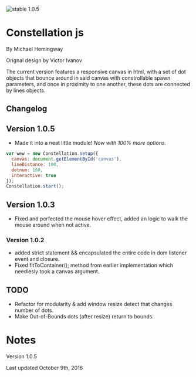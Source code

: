 ![stable 1.0.5](https://img.shields.io/badge/stable-1.0.5-brightgreen.svg "Stable!!")

Constellation js
================

By Michael Hemingway

Orignal design by Victor Ivanov

The current version features a responsive canvas in html, with a set of dot objects that bounce around in said canvas with constrollable spawn parameters, and once in proximity to one another, these dots are connected by lines objects.

## Changelog ##

## Version 1.0.5

* Made it into a neat little module! _Now with 100% more options._

```javascript
var wew = new Constellation.setup({
  canvas: document.getElementById('canvas'),
  lineDistance: 100,
  dotnum: 160,
  interactive: true
});
Constellation.start();
```

## Version 1.0.3

* Fixed and perfected the mouse hover effect, added an logic to walk the mouse around when not active.

### Version 1.0.2

* added strict statement && encapsulated the entire code in dom listener event and closure.
* Fixed fitToContainer(); method from earlier implementation which needlesly took a canvas argument.


## TODO ##


* Refactor for modularity & add window resize detect that changes number of dots.
* Make Out-of-Bounds dots (after resize) return to bounds. 



Notes
================================================================

Version 1.0.5

Last updated October 9th, 2016